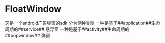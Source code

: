 # FloatWindow
这是一个android广告弹窗的sdk 分为两种类型
一种是基于##application##生命周期的##service## 悬浮窗
一种是基于##activity##生命周期的##popwindow## 弹窗
